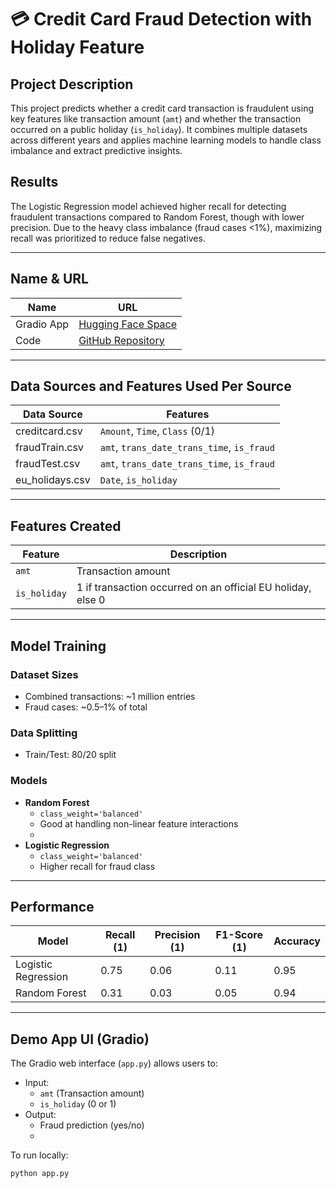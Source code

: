 # 💳 Credit Card Fraud Detection with Holiday Feature

## Project Description

This project predicts whether a credit card transaction is fraudulent using key features like transaction amount (`amt`) and whether the transaction occurred on a public holiday (`is_holiday`). It combines multiple datasets across different years and applies machine learning models to handle class imbalance and extract predictive insights.

## Results

The Logistic Regression model achieved higher recall for detecting fraudulent transactions compared to Random Forest, though with lower precision. Due to the heavy class imbalance (fraud cases <1%), maximizing recall was prioritized to reduce false negatives.

---

## Name & URL

| Name         | URL                         |
|--------------|-----------------------------|
| Gradio App   | [Hugging Face Space](https://huggingface.co/spaces/groebmic/FraudPrediction) |
| Code         | [GitHub Repository](https://github.com/groebmic/FraudDetection/)           |

---

## Data Sources and Features Used Per Source

| Data Source           | Features                             |
|-----------------------|--------------------------------------|
| creditcard.csv        | `Amount`, `Time`, `Class` (0/1)      |
| fraudTrain.csv        | `amt`, `trans_date_trans_time`, `is_fraud` |
| fraudTest.csv         | `amt`, `trans_date_trans_time`, `is_fraud` |
| eu_holidays.csv       | `Date`, `is_holiday`                 |

---

## Features Created

| Feature      | Description                                                  |
|--------------|--------------------------------------------------------------|
| `amt`        | Transaction amount                                           |
| `is_holiday` | 1 if transaction occurred on an official EU holiday, else 0 |

---

## Model Training

### Dataset Sizes
- Combined transactions: ~1 million entries
- Fraud cases: ~0.5–1% of total

### Data Splitting
- Train/Test: 80/20 split

### Models
- **Random Forest**
  - `class_weight='balanced'`
  - Good at handling non-linear feature interactions
  - 
- **Logistic Regression**
  - `class_weight='balanced'`
  - Higher recall for fraud class

---

## Performance

| Model             | Recall (1) | Precision (1) | F1-Score (1) | Accuracy |
|-------------------|------------|---------------|--------------|----------|
| Logistic Regression | 0.75       | 0.06          | 0.11         | 0.95     |
| Random Forest       | 0.31       | 0.03          | 0.05         | 0.94     |

---

## Demo App UI (Gradio)

The Gradio web interface (`app.py`) allows users to:

- Input:
  - `amt` (Transaction amount)
  - `is_holiday` (0 or 1)
- Output:
  - Fraud prediction (yes/no)
  - 
To run locally:

```bash
python app.py
